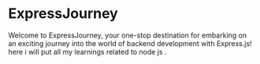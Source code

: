 # ExpressJourney
Welcome to ExpressJourney, your one-stop destination for embarking on an exciting journey into the world of backend development with Express.js! here i will put all my learnings related to node js .

